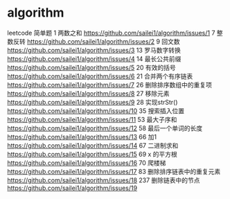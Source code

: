 # algorithm
leetcode
简单题
1 两数之和 https://github.com/sailei1/algorithm/issues/1
7 整数反转 https://github.com/sailei1/algorithm/issues/2
9 回文数  https://github.com/sailei1/algorithm/issues/3
13 罗马数字转换 https://github.com/sailei1/algorithm/issues/4
14 最长公共前缀 https://github.com/sailei1/algorithm/issues/5
20 有效的括号 https://github.com/sailei1/algorithm/issues/6
21 合并两个有序链表 https://github.com/sailei1/algorithm/issues/7
26 删除排序数组中的重复项 https://github.com/sailei1/algorithm/issues/8
27 移除元素  https://github.com/sailei1/algorithm/issues/9 
28 实现strStr() https://github.com/sailei1/algorithm/issues/10
35 搜索插入位置  https://github.com/sailei1/algorithm/issues/11
53 最大子序和   https://github.com/sailei1/algorithm/issues/12
58 最后一个单词的长度 https://github.com/sailei1/algorithm/issues/13
66 加1   https://github.com/sailei1/algorithm/issues/14
67 二进制求和  https://github.com/sailei1/algorithm/issues/15
69 x 的平方根   https://github.com/sailei1/algorithm/issues/16
70 爬楼梯       https://github.com/sailei1/algorithm/issues/17
83 删除排序链表中的重复元素 https://github.com/sailei1/algorithm/issues/18
237 删除链表中的节点 https://github.com/sailei1/algorithm/issues/19